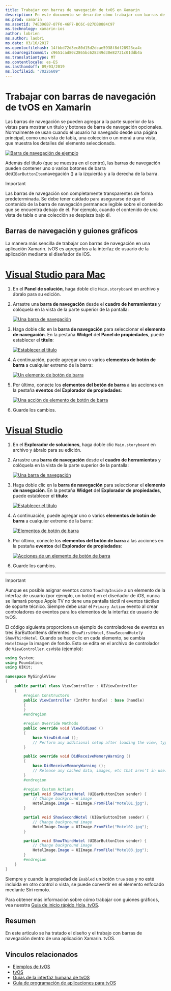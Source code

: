 ```yaml
---
title: Trabajar con barras de navegación de tvOS en Xamarin
description: En este documento se describe cómo trabajar con barras de navegación en una aplicación tvOS compilada con Xamarin. Describe cómo configurar las barras de navegación en un guión gráfico y responder a los eventos de estos botones.
ms.prod: xamarin
ms.assetid: 74E396B7-87F0-46F7-BC6C-827DB8884C97
ms.technology: xamarin-ios
author: lobrien
ms.author: laobri
ms.date: 03/16/2017
ms.openlocfilehash: 14fbbd72d3ec80d15d2dcae5938f8df28923ca4c
ms.sourcegitcommit: c9651cad80c2865bc628349d30e82721c01ddb4a
ms.translationtype: MT
ms.contentlocale: es-ES
ms.lasthandoff: 09/03/2019
ms.locfileid: "70226609"
---
```

# <a name="working-with-tvos-navigation-bars-in-xamarin"></a>Trabajar con barras de navegación de tvOS en Xamarin

Las barras de navegación se pueden agregar a la parte superior de las vistas para mostrar un título y botones de barra de navegación opcionales. Normalmente se usan cuando el usuario ha navegado desde una página principal, como una vista de tabla, una colección o un menú a una vista, que muestra los detalles del elemento seleccionado.

[![](navigation-bars-images/navbar01.png "Barra de navegación de ejemplo")](navigation-bars-images/navbar01.png#lightbox)

Además del título (que se muestra en el centro), las barras de navegación pueden contener uno o varios botones de barra de`UIBarButtonItem`navegación () a la izquierda y a la derecha de la barra.

> [!IMPORTANT]
> Las barras de navegación son completamente transparentes de forma predeterminada. Se debe tener cuidado para asegurarse de que el contenido de la barra de navegación permanece legible sobre el contenido que se encuentra debajo de él. Por ejemplo, cuando el contenido de una vista de tabla o una colección se desplaza bajo él.

<a name="Navigation-Bars-and-Storyboards" />

## <a name="navigation-bars-and-storyboards"></a>Barras de navegación y guiones gráficos

La manera más sencilla de trabajar con barras de navegación en una aplicación Xamarin. tvOS es agregarlos a la interfaz de usuario de la aplicación mediante el diseñador de iOS.

# <a name="visual-studio-for-mactabmacos"></a>[Visual Studio para Mac](#tab/macos)

1. En el **Panel de solución**, haga doble clic `Main.storyboard` en archivo y ábralo para su edición.
1. Arrastre una **barra de navegación** desde el **cuadro de herramientas** y colóquela en la vista de la parte superior de la pantalla:

    [![](navigation-bars-images/navbar02.png "Una barra de navegación")](navigation-bars-images/navbar02.png#lightbox)
1. Haga doble clic en la **barra de navegación** para seleccionar el **elemento de navegación**. En la pestaña **Widget** del **Panel de propiedades**, puede establecer el **título**:

    [![](navigation-bars-images/navbar03.png "Establecer el título")](navigation-bars-images/navbar03.png#lightbox)
1. A continuación, puede agregar uno o varios **elementos de botón de barra** a cualquier extremo de la barra:

    [![](navigation-bars-images/navbar04.png "Un elemento de botón de barra")](navigation-bars-images/navbar04.png#lightbox)
1. Por último, conecte los **elementos del botón de barra** a las acciones en la pestaña **eventos** del **Explorador de propiedades**:

    [![](navigation-bars-images/navbar05.png "Una acción de elemento de botón de barra")](navigation-bars-images/navbar05.png#lightbox)
1. Guarde los cambios.


# <a name="visual-studiotabwindows"></a>[Visual Studio](#tab/windows)


1. En el **Explorador de soluciones**, haga doble clic `Main.storyboard` en archivo y ábralo para su edición.
1. Arrastre una **barra de navegación** desde el **cuadro de herramientas** y colóquela en la vista de la parte superior de la pantalla:

    [![](navigation-bars-images/navbar02-vs.png "Una barra de navegación")](navigation-bars-images/navbar02-vs.png#lightbox)
1. Haga doble clic en la **barra de navegación** para seleccionar el **elemento de navegación**. En la pestaña **Widget** del **Explorador de propiedades**, puede establecer el **título**:

    [![](navigation-bars-images/navbar03-vs.png "Establecer el título")](navigation-bars-images/navbar03-vs.png#lightbox)
1. A continuación, puede agregar uno o varios **elementos de botón de barra** a cualquier extremo de la barra:

    [![](navigation-bars-images/navbar04-vs.png "Elementos de botón de barra")](navigation-bars-images/navbar04-vs.png#lightbox)
1. Por último, conecte los **elementos del botón de barra** a las acciones en la pestaña **eventos** del **Explorador de propiedades**:

    [![](navigation-bars-images/navbar05-vs.png "Acciones de un elemento de botón de barra")](navigation-bars-images/navbar05-vs.png#lightbox)
1. Guarde los cambios.


-----

> [!IMPORTANT]
> Aunque es posible asignar eventos como `TouchUpInside` a un elemento de la interfaz de usuario (por ejemplo, un botón) en el diseñador de iOS, nunca se llamará porque Apple TV no tiene una pantalla táctil ni eventos táctiles de soporte técnico. Siempre debe usar el `Primary Action` evento al crear controladores de eventos para los elementos de la interfaz de usuario de tvOS.

El código siguiente proporciona un ejemplo de controladores de eventos en tres BarButtonItems diferentes: `ShowFirstHotel`, `ShowSecondHotel`y `ShowThirdHotel`. Cuando se hace clic en cada elemento, se cambia `HotelImage` la imagen de fondo. Esto se edita en el archivo de controlador de `ViewController.cs`vista (ejemplo):

```csharp
using System;
using Foundation;
using UIKit;

namespace MySingleView
{
    public partial class ViewController : UIViewController
    {
        #region Constructors
        public ViewController (IntPtr handle) : base (handle)
        {
        }
        #endregion

        #region Override Methods
        public override void ViewDidLoad ()
        {
            base.ViewDidLoad ();
            // Perform any additional setup after loading the view, typically from a nib.
        }

        public override void DidReceiveMemoryWarning ()
        {
            base.DidReceiveMemoryWarning ();
            // Release any cached data, images, etc that aren't in use.
        }
        #endregion

        #region Custom Actions
        partial void ShowFirstHotel (UIBarButtonItem sender) {
            // Change background image
            HotelImage.Image = UIImage.FromFile("Motel01.jpg");
        }

        partial void ShowSecondHotel (UIBarButtonItem sender) {
            // Change background image
            HotelImage.Image = UIImage.FromFile("Motel02.jpg");
        }

        partial void ShowThirdHotel (UIBarButtonItem sender) {
            // Change background image
            HotelImage.Image = UIImage.FromFile("Motel03.jpg");
        }
        #endregion
    }
}
```

Siempre y cuando la propiedad de `Enabled` un botón `true` sea y no esté incluida en otro control o vista, se puede convertir en el elemento enfocado mediante Siri remoto.

Para obtener más información sobre cómo trabajar con guiones gráficos, vea nuestra [Guía de inicio rápido Hola, tvOS](~/ios/tvos/get-started/hello-tvos.md).

<a name="Summary" />

## <a name="summary"></a>Resumen

En este artículo se ha tratado el diseño y el trabajo con barras de navegación dentro de una aplicación Xamarin. tvOS.



## <a name="related-links"></a>Vínculos relacionados

- [Ejemplos de tvOS](https://docs.microsoft.com/samples/browse/?products=xamarin&term=Xamarin.iOS+tvOS)
- [tvOS](https://developer.apple.com/tvos/)
- [Guías de la interfaz humana de tvOS](https://developer.apple.com/tvos/human-interface-guidelines/)
- [Guía de programación de aplicaciones para tvOS](https://developer.apple.com/library/prerelease/tvos/documentation/General/Conceptual/AppleTV_PG/)
